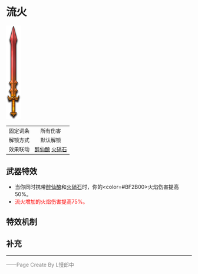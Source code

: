 # 流火
![流火](../Img/Texture2D_Sword/流火.png)

|||
|:----:|:----:|
|固定词条|所有伤害|
|解锁方式|默认解锁|
|效果联动|[醉仙酿](../Potions/Potion_ImmortalWine.md) [火硝石](../Potions/Potion_FireStone.md)|


## 武器特效
- 当你同时携带[醉仙酿](../Potions/Potion_ImmortalWine.md)和[火硝石](../Potions/Potion_FireStone.md)时，你的<color=#BF2B00>火焰伤害</color>提高50%。
- <font color=red>流火增加的火焰伤害提高75%。</font>

## 特效机制

## 补充

---

<font color=grey>——Page Create By L慢郎中</font>
